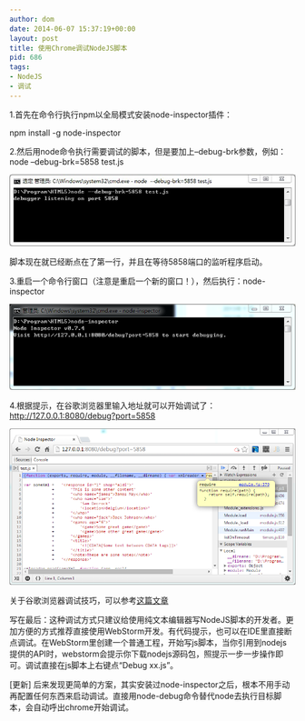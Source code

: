 ```yaml
---
author: dom
date: 2014-06-07 15:37:19+00:00
layout: post
title: 使用Chrome调试NodeJS脚本
pid: 686
tags:
- NodeJS
- 调试
---
```


1.首先在命令行执行npm以全局模式安装node-inspector插件：

npm install -g node-inspector

2.然后用node命令执行需要调试的脚本，但是要加上–debug-brk参数，例如：node –debug-brk=5858 test.js

[![](/uploads/2014/06/nodejs.jpg)](/uploads/2014/06/nodejs.jpg)

脚本现在就已经断点在了第一行，并且在等待5858端口的监听程序启动。

3.重启一个命令行窗口（注意是重启一个新的窗口！），然后执行：node-inspector

[![](/uploads/2014/06/nodejs21.png)](/uploads/2014/06/nodejs21.png)




4.根据提示，在谷歌浏览器里输入地址就可以开始调试了：http://127.0.0.1:8080/debug?port=5858

[![](/uploads/2014/06/chrome.png)](/uploads/2014/06/chrome.png)

关于谷歌浏览器调试技巧，可以参考[这篇文章](http://han.guokai.blog.163.com/blog/static/136718271201321402514114/)

写在最后：这种调试方式只建议给使用纯文本编辑器写NodeJS脚本的开发者。更加方便的方式推荐直接使用WebStorm开发。有代码提示，也可以在IDE里直接断点调试。在WebStorm里创建一个普通工程，开始写js脚本，当你引用到nodejs 提供的API时，webstorm会提示你下载nodejs源码包，照提示一步一步操作即可。调试直接在js脚本上右键点“Debug xx.js”。

[更新]
后来发现更简单的方案，其实安装过node-inspector之后，根本不用手动再配置任何东西来启动调试。直接用node-debug命令替代node去执行目标脚本，会自动呼出chrome开始调试。
